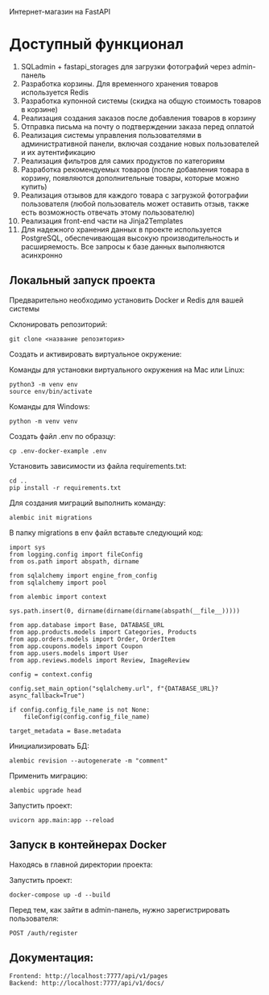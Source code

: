 Интернет-магазин на FastAPI

<h1>Доступный функционал</h1>

1. SQLadmin + fastapi_storages для загрузки фотографий через admin-панель
2. Разработка корзины. Для временного хранения товаров используется Redis
3. Разработка купонной системы (скидка на общую стоимость товаров в корзине)
4. Реализация создания заказов после добавления товаров в корзину
5. Отправка письма на почту о подтверждении заказа перед оплатой
6. Реализация системы управления пользователями в административной панели, включая создание новых пользователей и их аутентификацию
7. Реализация фильтров для самих продуктов по категориям
8. Разработка рекомендуемых товаров (после добавления товара в корзину, появляются дополнительные товары, которые можно купить)
9. Реализация отзывов для каждого товара с загрузкой фотографии пользователя (любой пользователь может оставить отзыв, также есть возможность отвечать этому пользователю)
10. Реализация front-end части на Jinja2Templates
11. Для надежного хранения данных в проекте используется PostgreSQL, обеспечивающая высокую производительность и расширяемость. Все запросы к базе данных выполняются асинхронно

<h2>Локальный запуск проекта</h2>

Предварительно необходимо установить Docker и Redis для вашей системы

Склонировать репозиторий:

    git clone <название репозитория>

Cоздать и активировать виртуальное окружение:

Команды для установки виртуального окружения на Mac или Linux:

    python3 -m venv env
    source env/bin/activate
    
Команды для Windows:

    python -m venv venv

Создать файл .env по образцу:

    cp .env-docker-example .env
    
Установить зависимости из файла requirements.txt:

    cd ..
    pip install -r requirements.txt
    
Для создания миграций выполнить команду:

    alembic init migrations

В папку migrations в env файл вставьте следующий код:

    import sys
    from logging.config import fileConfig
    from os.path import abspath, dirname
    
    from sqlalchemy import engine_from_config
    from sqlalchemy import pool
    
    from alembic import context
    
    sys.path.insert(0, dirname(dirname(dirname(abspath(__file__)))))
    
    from app.database import Base, DATABASE_URL
    from app.products.models import Categories, Products
    from app.orders.models import Order, OrderItem
    from app.coupons.models import Coupon
    from app.users.models import User
    from app.reviews.models import Review, ImageReview
    
    config = context.config
    
    config.set_main_option("sqlalchemy.url", f"{DATABASE_URL}?async_fallback=True")
    
    if config.config_file_name is not None:
        fileConfig(config.config_file_name)
    
    target_metadata = Base.metadata

Инициализировать БД:

    alembic revision --autogenerate -m "comment"   
    
Применить миграцию:

    alembic upgrade head 
    
Запустить проект:

    uvicorn app.main:app --reload
    
<h2>Запуск в контейнерах Docker</h2>

Находясь в главной директории проекта:

Запустить проект:

    docker-compose up -d --build  
    
Перед тем, как зайти в admin-панель, нужно зарегистрировать пользователя:

    POST /auth/register

<h2>Документация:</h2>

    Frontend: http://localhost:7777/api/v1/pages
    Backend: http://localhost:7777/api/v1/docs/
